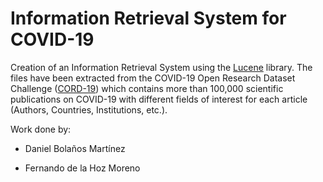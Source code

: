 # Information Retrieval System for COVID-19

Creation of an Information Retrieval System using the [Lucene](https://lucene.apache.org/core/8_6_2/core/index.html) library. The files have been extracted from the COVID-19 Open Research Dataset Challenge ([CORD-19](https://www.kaggle.com/allen-institute-for-ai/CORD-19-research-challenge)) which contains more than 100,000 scientific publications on COVID-19 with different fields of interest for each article (Authors, Countries, Institutions, etc.).

Work done by:

- Daniel Bolaños Martínez

- Fernando de la Hoz Moreno
